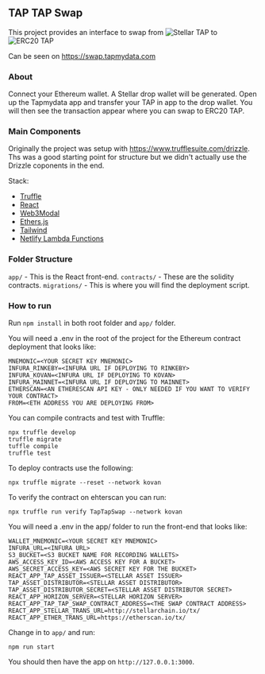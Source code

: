 ## TAP TAP Swap

This project provides an interface to swap from ![Stellar TAP](https://stellar.expert/explorer/public/asset/TAP-GBLDM2NKZ4Z4H67RZ3UQ2A5RNLFLLQNXGWRFHKGOL3QUALWYFWI4FIL4-1) to ![ERC20 TAP](https://etherscan.io/token/0x7f1f2d3dfa99678675ece1c243d3f7bc3746db5d) 

Can be seen on https://swap.tapmydata.com

### About

Connect your Ethereum wallet. A Stellar drop wallet will be generated. Open up the Tapmydata app and transfer your TAP in app to the drop wallet. You will then see the transaction appear where you can swap to ERC20 TAP.

### Main Components

Originally the project was setup with https://www.trufflesuite.com/drizzle. Ths was a good starting point for structure but we didn't actually use the Drizzle coponents in the end.

Stack:
- [Truffle](https://www.trufflesuite.com/)
- [React](https://reactjs.org/)
- [Web3Modal](https://github.com/Web3Modal/web3modal)
- [Ethers.js](https://docs.ethers.io/v5/)
- [Tailwind](https://tailwindcss.com/)
- [Netlify Lambda Functions](https://github.com/netlify/netlify-lambda)

### Folder Structure

`app/` - This is the React front-end.
`contracts/` - These are the solidity contracts. 
`migrations/` - This is where you will find the deployment script. 

### How to run

Run `npm install` in both root folder and `app/` folder.

You will need a .env in the root of the project for the Ethereum contract deployment that looks like:

```
MNEMONIC=<YOUR SECRET KEY MNEMONIC>
INFURA_RINKEBY=<INFURA URL IF DEPLOYING TO RINKEBY>
INFURA_KOVAN=<INFURA URL IF DEPLOYING TO KOVAN>
INFURA_MAINNET=<INFURA URL IF DEPLOYING TO MAINNET>
ETHERSCAN=<AN ETHERESCAN API KEY - ONLY NEEDED IF YOU WANT TO VERIFY YOUR CONTRACT>
FROM=<ETH ADDRESS YOU ARE DEPLOYING FROM>
```

You can compile contracts and test with Truffle:

```
npx truffle develop
truffle migrate
tuffle compile
truffle test
```

To deploy contracts use the following:

```
npx truffle migrate --reset --network kovan
```

To verify the contract on ehterscan you can run:

```
npx truffle run verify TapTapSwap --network kovan
```

You will need a .env in the app/ folder to run the front-end that looks like:

```
WALLET_MNEMONIC=<YOUR SECRET KEY MNEMONIC>
INFURA_URL=<INFURA URL>
S3_BUCKET=<S3 BUCKET NAME FOR RECORDING WALLETS>
AWS_ACCESS_KEY_ID=<AWS ACCESS KEY FOR A BUCKET>
AWS_SECRET_ACCESS_KEY=<AWS SECRET KEY FOR THE BUCKET>
REACT_APP_TAP_ASSET_ISSUER=<STELLAR ASSET ISSUER>
TAP_ASSET_DISTRIBUTOR=<STELLAR ASSET DISTRIBUTOR>
TAP_ASSET_DISTRIBUTOR_SECRET=<STELLAR ASSET DISTRIBUTOR SECRET>
REACT_APP_HORIZON_SERVER=<STELLAR HORIZON SERVER>
REACT_APP_TAP_TAP_SWAP_CONTRACT_ADDRESS=<THE SWAP CONTRACT ADDRESS>
REACT_APP_STELLAR_TRANS_URL=http://stellarchain.io/tx/
REACT_APP_ETHER_TRANS_URL=https://etherscan.io/tx/
```


Change in to `app/` and run:

```
npm run start
```

You should then have the app on `http://127.0.0.1:3000`. 